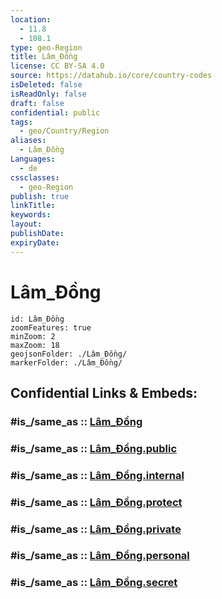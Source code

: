 ```yaml
---
location:
  - 11.8
  - 108.1
type: geo-Region
title: Lâm_Đồng
license: CC BY-SA 4.0
source: https://datahub.io/core/country-codes
isDeleted: false
isReadOnly: false
draft: false
confidential: public
tags:
  - geo/Country/Region
aliases:
  - Lâm_Đồng
Languages:
  - de
cssclasses:
  - geo-Region
publish: true
linkTitle:
keywords:
layout:
publishDate:
expiryDate:
---
```


# Lâm_Đồng

```leaflet
id: Lâm_Đồng
zoomFeatures: true 
minZoom: 2 
maxZoom: 18
geojsonFolder: ./Lâm_Đồng/
markerFolder: ./Lâm_Đồng/
```


## Confidential Links & Embeds: 

### #is_/same_as :: [Lâm_Đồng](/_Standards/Earth/Continent/Asia/Asia~South~East/Vietnam/Provinces~Vietnam/Lâm_Đồng.md) 

### #is_/same_as :: [Lâm_Đồng.public](/_public/Earth/Continent/Asia/Asia~South~East/Vietnam/Provinces~Vietnam/Lâm_Đồng.public.md) 

### #is_/same_as :: [Lâm_Đồng.internal](/_internal/Earth/Continent/Asia/Asia~South~East/Vietnam/Provinces~Vietnam/Lâm_Đồng.internal.md) 

### #is_/same_as :: [Lâm_Đồng.protect](/_protect/Earth/Continent/Asia/Asia~South~East/Vietnam/Provinces~Vietnam/Lâm_Đồng.protect.md) 

### #is_/same_as :: [Lâm_Đồng.private](/_private/Earth/Continent/Asia/Asia~South~East/Vietnam/Provinces~Vietnam/Lâm_Đồng.private.md) 

### #is_/same_as :: [Lâm_Đồng.personal](/_personal/Earth/Continent/Asia/Asia~South~East/Vietnam/Provinces~Vietnam/Lâm_Đồng.personal.md) 

### #is_/same_as :: [Lâm_Đồng.secret](/_secret/Earth/Continent/Asia/Asia~South~East/Vietnam/Provinces~Vietnam/Lâm_Đồng.secret.md)

